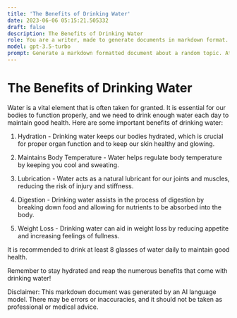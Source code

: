 ```yaml
---
title: 'The Benefits of Drinking Water'
date: 2023-06-06 05:15:21.505332
draft: false
description: The Benefits of Drinking Water
role: You are a writer, made to generate documents in markdown format. It is very important that all of the documents you generate are in valid markdown format.
model: gpt-3.5-turbo
prompt: Generate a markdown formatted document about a random topic. At the bottom, include a disclaimer explaining that the document was generated by you. The first line of the document should be the title. Make sure that the entire document is in proper markdown format, using a mix of various tags to make the document visually appealing.
---
```


# The Benefits of Drinking Water

Water is a vital element that is often taken for granted. It is essential for our bodies to function properly, and we need to drink enough water each day to maintain good health. Here are some important benefits of drinking water:

1. Hydration - Drinking water keeps our bodies hydrated, which is crucial for proper organ function and to keep our skin healthy and glowing.

2. Maintains Body Temperature - Water helps regulate body temperature by keeping you cool and sweating.

3. Lubrication - Water acts as a natural lubricant for our joints and muscles, reducing the risk of injury and stiffness.

4. Digestion - Drinking water assists in the process of digestion by breaking down food and allowing for nutrients to be absorbed into the body.

5. Weight Loss - Drinking water can aid in weight loss by reducing appetite and increasing feelings of fullness.

It is recommended to drink at least 8 glasses of water daily to maintain good health.

Remember to stay hydrated and reap the numerous benefits that come with drinking water!

Disclaimer: This markdown document was generated by an AI language model. There may be errors or inaccuracies, and it should not be taken as professional or medical advice.